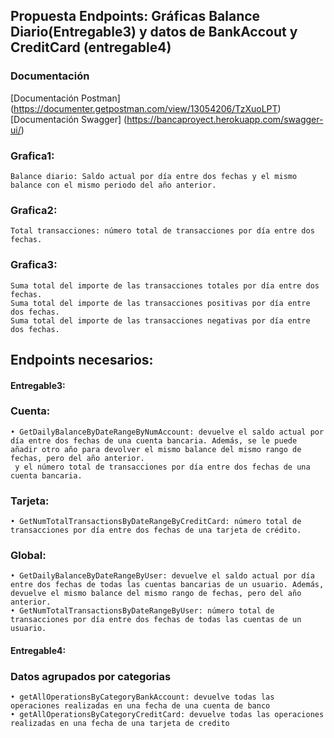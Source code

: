 ## Propuesta Endpoints: Gráficas Balance Diario(Entregable3) y datos de BankAccout y CreditCard (entregable4)

### Documentación
[Documentación Postman] (https://documenter.getpostman.com/view/13054206/TzXuoLPT)
[Documentación Swagger] (https://bancaproyect.herokuapp.com/swagger-ui/)

### Grafica1:
```Balance diario: Saldo actual por día entre dos fechas y el mismo balance con el mismo periodo del año anterior.```
### Grafica2:
```Total transacciones: número total de transacciones por día entre dos fechas.```
### Grafica3:
```
Suma total del importe de las transacciones totales por día entre dos fechas.
Suma total del importe de las transacciones positivas por día entre dos fechas.
Suma total del importe de las transacciones negativas por día entre dos fechas.
```

## Endpoints necesarios:
#### Entregable3:
### Cuenta:
```
• GetDailyBalanceByDateRangeByNumAccount: devuelve el saldo actual por día entre dos fechas de una cuenta bancaria. Además, se le puede añadir otro año para devolver el mismo balance del mismo rango de fechas, pero del año anterior.
 y el número total de transacciones por día entre dos fechas de una cuenta bancaria.
```
### Tarjeta:
```
• GetNumTotalTransactionsByDateRangeByCreditCard: número total de transacciones por día entre dos fechas de una tarjeta de crédito.
```
### Global:
```
• GetDailyBalanceByDateRangeByUser: devuelve el saldo actual por día entre dos fechas de todas las cuentas bancarias de un usuario. Además, devuelve el mismo balance del mismo rango de fechas, pero del año anterior.
• GetNumTotalTransactionsByDateRangeByUser: número total de transacciones por día entre dos fechas de todas las cuentas de un usuario.
```

#### Entregable4:
### Datos agrupados por categorias
```
• getAllOperationsByCategoryBankAccount: devuelve todas las operaciones realizadas en una fecha de una cuenta de banco
• getAllOperationsByCategoryCreditCard: devuelve todas las operaciones realizadas en una fecha de una tarjeta de credito

```
